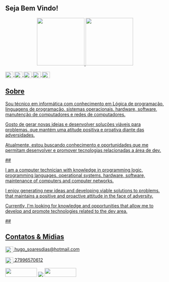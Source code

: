## Seja Bem Vindo!

<div align="center">
  <a href="https://github.com/hugodias2">
  <img height="150em" src="https://github-readme-stats.vercel.app/api?username=hugodias2&show_icons=true&theme=dark&include_all_commits=true&count_private=true"/>
  <img height="150em" src="https://github-readme-stats.vercel.app/api/top-langs/?username=hugodias2&layout=compact&langs_count=7&theme=dark"/>
</div>
<div style="display: inline_block"><br>
  <img align="center" alt="Geo-Java" height="20" width="25" src="https://cdn.jsdelivr.net/gh/devicons/devicon/icons/java/java-original.svg">
  <img align="center" alt="Geo-Spring" height="20" width="25" src="https://cdn.jsdelivr.net/gh/devicons/devicon/icons/spring/spring-original.svg">
  <img align="center" alt="Geo-Ubunto" height="20" width="25" src="https://cdn.jsdelivr.net/gh/devicons/devicon/icons/ubuntu/ubuntu-plain.svg">
  <img align="center" alt="Geo-Linux" height="20" width="25" src="https://cdn.jsdelivr.net/gh/devicons/devicon/icons/linux/linux-original.svg">
  <img align="center" alt="Geo-Git" height="20" width="25" src="https://cdn.jsdelivr.net/gh/devicons/devicon/icons/git/git-original.svg">
</div>


## Sobre 
<div>

Sou técnico em informática com conhecimento em Lógica de programação, linguagens de programação. sistemas operacionais. hardware, software, manutenção de computadores e redes de computadores. 

Gosto de gerar novas ideias e desenvolver soluções viáveis para problemas. que mantém uma atitude positiva e proativa diante das adversidades.

Atualmente, estou buscando conhecimento e oportunidades que me permitam desenvolver e promover tecnologias relacionadas a área de dev.
</div>
<div>
 ##
<p>  
I am a computer technician with knowledge in programming logic, programming languages. operational systems. hardware, software, maintenance of computers and computer networks.

I enjoy generating new ideas and developing viable solutions to problems. that maintains a positive and proactive attitude in the face of adversity.

Currently, I'm looking for knowledge and opportunities that allow me to develop and promote technologies related to the dev area.
</div>
## 

## Contatos & Midias
  <div>
  <img align="center" alt="Geo-Git" height="20" width="25" src="https://filestore.community.support.microsoft.com/api/images/575a383e-3915-453f-bc26-bfa078af6f52?upload=true"> <i class="fa fa-envelope"></i>   hugo_soaresdias@hotmail.com
  
   <img align="center" alt="Geo-Git" height="20" width="25" src="https://cdn-icons-png.flaticon.com/512/124/124034.png"> <i class="fa fa-envelope"></i><i class="fa fa-phone" aria-hidden="true"></i> 27996570612
  </div>
  
<div>  
   <a href = "https://www.facebook.com/HugoHSD"><img height="28" width="100" src="https://encrypted-tbn0.gstatic.com/images?q=tbn:ANd9GcQa_fgSao1QTHWhinnbmB8WWwC3wy2brMiCXmpadjjjdw&s" target="_blank"></a>
     <a href="https://www.linkedin.com/in/hugosoaresdias/" target="_blank"><img src="https://img.shields.io/badge/-LinkedIn-%230077B5?style=for-the-badge&logo=linkedin&logoColor=dark" target="_blank"></a> 
     <a href = "https://www.instagram.com/hugo_soaresdias/"><img height="28" width="100" src="https://thumbs.dreamstime.com/b/logotipo-do-%C3%ADcone-de-instagram-quadrado-no-fundo-branco-ilustra%C3%A7%C3%A3o-edit%C3%A1vel-vetor-141049465.jpg" target="_blank"></a>
  </div>
  
##
